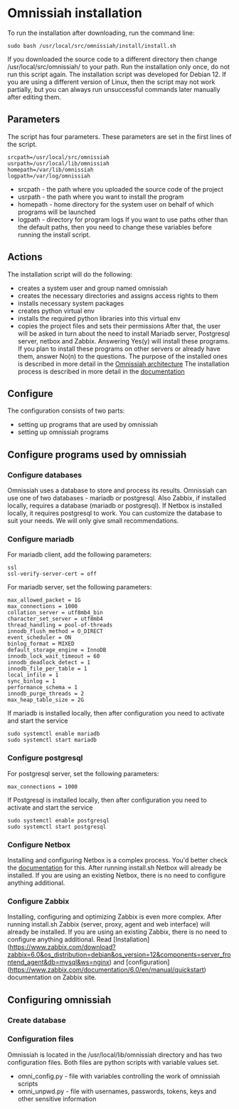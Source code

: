 # Omnissiah installation
To run the installation after downloading, run the command line:
```
sudo bash /usr/local/src/omnissiah/install/install.sh
```
If you downloaded the source code to a different directory then change /usr/local/src/omnissiah/ to your path.
Run the installation only once, do not run this script again.
The installation script was developed for Debian 12. If you are using a different version of Linux, then the script may not work partially, but you can always run unsuccessful commands later manually after editing them.
## Parameters
The script has four parameters. These parameters are set in the first lines of the script.
```
srcpath=/usr/local/src/omnissiah
usrpath=/usr/local/lib/omnissiah
homepath=/var/lib/omnissiah
logpath=/var/log/omnissiah
```
* srcpath - the path where you uploaded the source code of the project
* usrpath - the path where you want to install the program
* homepath - home directory for the system user on behalf of which programs will be launched
* logpath - directory for program logs
If you want to use paths other than the default paths, then you need to change these variables before running the install script.
## Actions
The installation script will do the following:
* сreates a system user and group named omnissiah
* creates the necessary directories and assigns access rights to them
* installs necessary system packages
* creates python virtual env
* installs the required python libraries into this virtual env
* copies the project files and sets their permissions
After that, the user will be asked in turn about the need to install Mariadb server, Postgresql server, netbox and Zabbix. Answering Yes(y) will install these programs. If you plan to install these programs on other servers or already have them, answer No(n) to the questions.
The purpose of the installed ones is described in more detail in the [Omnissiah architecture](../docs/architecture.pdf)
The installation process is described in more detail in the [documentation](../docs/install.pdf)
## Configure
The configuration consists of two parts:
* setting up programs that are used by omnissiah
* setting up omnissiah programs

## Configure programs used by omnissiah

### Configure databases
Omnissiah uses a database to store and process its results. Omnissiah can use one of two databases - mariadb or postgresql. Also Zabbix, if installed locally, requires a database (mariadb or postgresql). If Netbox is installed locally, it requires postgresql to work.
You can customize the database to suit your needs. We will only give small recommendations. 
### Configure mariadb
For mariadb client, add the following parameters:
```
ssl
ssl-verify-server-cert = off
```
For mariadb server, set the following parameters:
```
max_allowed_packet = 1G
max_connections = 1000
collation_server = utf8mb4_bin
character_set_server = utf8mb4
thread_handling = pool-of-threads
innodb_flush_method = O_DIRECT
event_scheduler = ON
binlog_format = MIXED
default_storage_engine = InnoDB
innodb_lock_wait_timeout = 60
innodb_deadlock_detect = 1
innodb_file_per_table = 1
local_infile = 1
sync_binlog = 1
performance_schema = 1
innodb_purge_threads = 2
max_heap_table_size = 2G
```
If mariadb is installed locally, then after configuration you need to activate and start the service
```
sudo systemctl enable mariadb
sudo systemctl start mariadb
```
### Configure postgresql
For postgresql server, set the following parameters:
```
max_connections = 1000
```
If Postgresql is installed locally, then after configuration you need to activate and start the service
```
sudo systemctl enable postgresql
sudo systemctl start postgresql
```
### Configure Netbox
Installing and configuring Netbox is a complex process. You'd better check the [documentation](https://docs.netbox.dev/en/stable/installation/) for this. After running install.sh Netbox will already be installed. If you are using an existing Netbox, there is no need to configure anything additional.
### Configure Zabbix
Installing, configuring and optimizing Zabbix is even more complex. After running install.sh Zabbix (server, proxy, agent and web interface) will already be installed. If you are using an existing Zabbix, there is no need to configure anything additional.
Read [Installation] (https://www.zabbix.com/download?zabbix=6.0&os_distribution=debian&os_version=12&components=server_frontend_agent&db=mysql&ws=nginx) and [configuration] (https://www.zabbix.com/documentation/6.0/en/manual/quickstart) documentation on Zabbix site.
## Configuring omnissiah

### Create database

### Configuration files
Omnissiah is located in the /usr/local/lib/omnissiah directory and has two configuration files. Both files are python scripts with variable values set.
* omni_config.py - file with variables controlling the work of omnissiah scripts
* omni_unpwd.py - file with usernames, passwords, tokens, keys and other sensitive information
